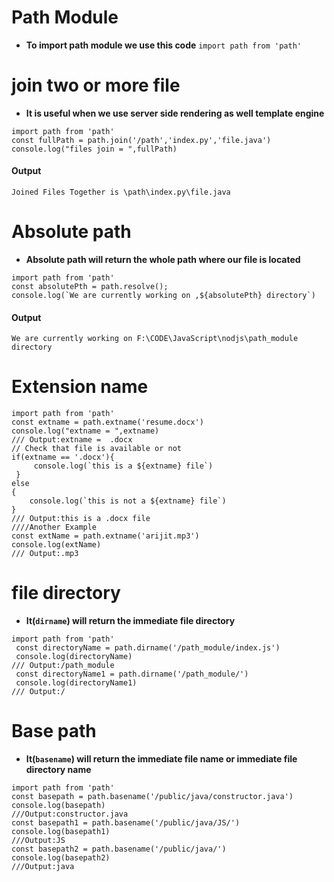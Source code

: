 # Path Module
- **To import path module we use this code**
`import path from 'path'`
# join two or more file
- **It is useful when we use server side rendering as well template engine**
```
import path from 'path'
const fullPath = path.join('/path','index.py','file.java')
console.log("files join = ",fullPath)
```
#### Output
```Joined Files Together is \path\index.py\file.java```
# Absolute path
- **Absolute path will return the whole path where our file is located**
```
import path from 'path'
const absolutePth = path.resolve();
console.log(`We are currently working on ,${absolutePth} directory`)
```
#### Output
```
We are currently working on F:\CODE\JavaScript\nodjs\path_module directory
```
# Extension name 
```
import path from 'path'
const extname = path.extname('resume.docx')
console.log("extname = ",extname)
/// Output:extname =  .docx
// Check that file is available or not
if(extname == '.docx'){
     console.log(`this is a ${extname} file`)
 }
else
{
    console.log(`this is not a ${extname} file`)
}
/// Output:this is a .docx file
////Another Example
const extName = path.extname('arijit.mp3')
console.log(extName)
/// Output:.mp3
```
# file directory
- **It(`dirname`) will return the immediate file directory**
```
import path from 'path'
 const directoryName = path.dirname('/path_module/index.js')
 console.log(directoryName)
/// Output:/path_module
 const directoryName1 = path.dirname('/path_module/')
 console.log(directoryName1)
/// Output:/
```
# Base path
- **It(`basename`) will return the immediate file name or immediate file directory name**
```
import path from 'path'
const basepath = path.basename('/public/java/constructor.java')
console.log(basepath)
///Output:constructor.java
const basepath1 = path.basename('/public/java/JS/')
console.log(basepath1)
///Output:JS
const basepath2 = path.basename('/public/java/')
console.log(basepath2)
///Output:java
```
